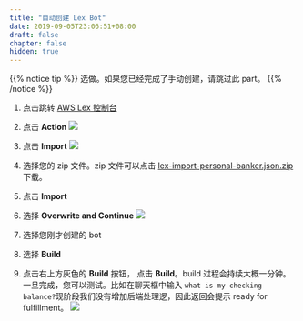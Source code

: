 ```yaml
---
title: "自动创建 Lex Bot"
date: 2019-09-05T23:06:51+08:00
draft: false
chapter: false
hidden: true
---
```



{{% notice tip %}}
选做。如果您已经完成了手动创建，请跳过此 part。
{{% /notice %}}

1. 点击跳转 [AWS Lex 控制台](https://console.aws.amazon.com/lex)

1. 点击 **Action**
    ![](/images/ask/lex-action.png) 

1. 点击 **Import** 
    ![](/images/ask/import.png) 

1. 选择您的 zip 文件。zip 文件可以点击
[lex-import-personal-banker.json.zip](https://github.com/aws-samples/aws-alexa-workshop-ask/blob/master/lex-import-personal-banker.json.zip) 下载。 

1. 点击 **Import** 

1. 选择 **Overwrite and Continue** 
    ![](/images/ask/import-bot.png) 

1. 选择您刚才创建的 bot 

1. 选择 **Build**

1. 点击右上方灰色的 **Build** 按钮， 点击 **Build**。build 过程会持续大概一分钟。一旦完成，您可以测试。比如在聊天框中输入 `what is my checking balance?`现阶段我们没有增加后端处理逻，因此返回会提示 ready for fulfillment。
    ![](/images/ask/ready-for-fulfillment.png)
